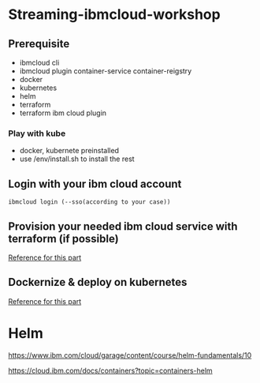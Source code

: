 # Streaming-ibmcloud-workshop

## Prerequisite
* ibmcloud cli
* ibmcloud plugin container-service container-reigstry
* docker
* kubernetes
* helm
* terraform
* terraform ibm cloud plugin

### Play with kube
* docker, kubernete preinstalled
* use /env/install.sh to install the rest

## Login with your ibm cloud account
    ibmcloud login (--sso(according to your case))

## Provision your needed ibm cloud service with terraform (if possible)

[Reference for this part](terraform/README.md)

## Dockernize & deploy on kubernetes
[Reference for this part](https://github.com/nicolas2lee/kafka-event-stream-producer)

# Helm
https://www.ibm.com/cloud/garage/content/course/helm-fundamentals/10

https://cloud.ibm.com/docs/containers?topic=containers-helm